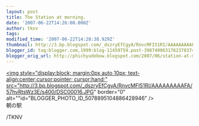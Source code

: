 ```yaml
---
layout: post
title: The Station at morning.
date: '2007-06-22T14:26:00.000Z'
author: tknv
tags: 
modified_time: '2007-06-22T14:28:38.929Z'
thumbnail: http://3.bp.blogspot.com/_dszryEfCgyA/RnvcMFI51RI/AAAAAAAAAFA/57hvRtsWz3E/s72-c/DSC00016.JPG
blogger_id: tag:blogger.com,1999:blog-11459759.post-3987490631762378374
blogger_orig_url: http://phichyudebow.blogspot.com/2007/06/station-at-morning.html
---
```


<a href="http://3.bp.blogspot.com/_dszryEfCgyA/RnvcMFI51RI/AAAAAAAAAFA/57hvRtsWz3E/s1600-h/DSC00016.JPG"><img style="display:block; margin:0px auto 10px; text-align:center;cursor:pointer; cursor:hand;" src="http://3.bp.blogspot.com/_dszryEfCgyA/RnvcMFI51RI/AAAAAAAAAFA/57hvRtsWz3E/s400/DSC00016.JPG" border="0" alt=""id="BLOGGER_PHOTO_ID_5078895104886428946" /></a><br>朝の駅<div class="blogger-post-footer">/TKNV</div>
